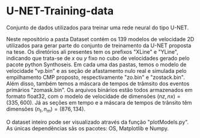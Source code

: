 # U-NET-Training-data
Conjunto de dados utilizados para treinar uma rede neural do tipo U-NET.

Neste repositório a pasta Dataset contém os 139 modelos de velocidade 2D utilizados
para gerar parte do  conjunto de treinamento da U-NET proposta na tese. Os diretórios
ali presentes tem os prefixos "XLine" e "YLine", indicando que trata-se de $x$ ou $y$ fixo
no cubo de velocidades gerado pelo pacote python Synthoseis. Em cada uma das pastas, 
temos o modelo de velocidade "vp.bin" e  as seção de afastamento nulo real e simulada pelo empilhamento CMP proposto, respectivamente "zo.bin" e "zostack.bin". 
Além disso, também temos a máscara de tempos de trâmsito dos eventos primários "zomask.bin". Os arquivos binários estão todos armazenados em formato float32, com o modelo de velocidade de dimensões $(nz,nx)=(335,600)$. Já as seções em tempo e a máscara de tempos de trânsito têm dimensões $(n_t,n_m)=(876,134)$.

O dataset inteiro pode ser visualizado através da função "plotModels.py". As únicas dependências sãs os pacotes: OS, Matplotlib e Numpy. 








